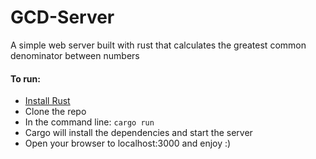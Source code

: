 # GCD-Server

A simple web server built with rust that calculates the greatest common denominator between numbers

#### To run:

* [Install Rust](https://rustup.rs/)
* Clone the repo
* In the command line: `cargo run`
* Cargo will install the dependencies and start the server
* Open your browser to localhost:3000 and enjoy :)
